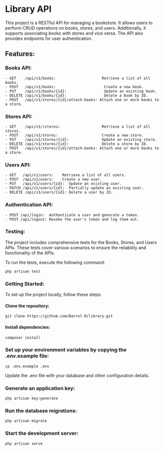 # Library API

This project is a RESTful API for managing a bookstore. It allows users to perform CRUD operations on books, stores, and users. Additionally, it supports associating books with stores and vice versa. The API also provides endpoints for user authentication.

## Features:

### Books API:
	- GET    /api/v1/books:                     Retrieve a list of all books.
	- POST   /api/v1/books: 			         Create a new book.
	- PUT    /api/v1/books/{id}: 		         Update an existing book.
	- DELETE /api/v1/books/{id}: 		         Delete a book by ID.
	- POST   /api/v1/stores/{id}/attach-books: Attach one or more books to a store.

### Stores API:
	- GET    /api/v1//stores: 		            Retrieve a list of all stores.
	- POST   /api/v1/stores: 			        Create a new store.
	- PUT    /api/v1/stores/{id}: 		        Update an existing store.
	- DELETE /api/v1/stores/{id}: 		        Delete a store by ID.
	- POST   /api/v1/stores/{id}/attach-books: Attach one or more books to a store.

### Users API:
	- GET   /api/v1/users: 	  Retrieve a list of all users.
	- POST  /api/v1/users: 	  Create a new user.
	- PUT   /api/v1/users/{id}:  Update an existing user.
	- PATCH /api/v1/users/{id}:  Partially update an existing user.
	- DELETE /api/v1/users/{id}: Delete a user by ID.

### Authentication API:
	- POST /api/login:  Authenticate a user and generate a token.
	- POST /api/logout: Revoke the user's token and log them out.

### Testing:

The project includes comprehensive tests for the Books, Stores, and Users APIs. These tests cover various scenarios to ensure the reliability and functionality of the APIs.

To run the tests, execute the following command:

````
php artisan test
````

### Getting Started:
To set up the project locally, follow these steps:

#### Clone the repository:

```
git clone https://github.com/Barrel-R/library.git
```

#### Install dependencies:

```
composer install
```

### Set up your environment variables by copying the .env.example file:

```
cp .env.example .env
```

Update the .env file with your database and other configuration details.

### Generate an application key:

```
php artisan key:generate
```


### Run the database migrations:

```
php artisan migrate
```

### Start the development server:

```
php artisan serve
```


